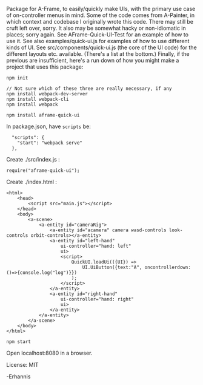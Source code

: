 Package for A-Frame, to easily/quickly make UIs, with the primary use case of on-controller menus in mind.  Some of the code comes from A-Painter, in which context and codebase I originally wrote this code.  There may still be cruft left over, sorry.  It also may be somewhat hacky or non-idiomatic in places; sorry again.  See AFrame-Quick-UI-Test for an example of how to use it.  See also examples/quick-ui.js for examples of how to use different kinds of UI.  See src/components/quick-ui.js (the core of the UI code) for the different layouts etc. available.  (There's a list at the bottom.)  Finally, if the previous are insufficient, here's a run down of how you might make a project that uses this package:

```
npm init
```

```
// Not sure which of these three are really necessary, if any
npm install webpack-dev-server
npm install webpack-cli
npm install webpack
```

```
npm install aframe-quick-ui
```

In package.json, have `scripts` be:
```
  "scripts": {
    "start": "webpack serve"
  },
```

Create ./src/index.js :
```
require("aframe-quick-ui");
```

Create ./index.html :
```
<html>
    <head>
        <script src="main.js"></script>
    </head>
    <body>
        <a-scene>
            <a-entity id="cameraRig">
                <a-entity id="acamera" camera wasd-controls look-controls orbit-controls></a-entity>
                <a-entity id="left-hand"
                    ui-controller="hand: left"
                    ui>
                    <script> 
                        QuickUI.loadUi(({UI}) =>
                            UI.UiButton({text:"A", oncontrollerdown:()=>{console.log("log")}})
                        );
                    </script>
                </a-entity>
                <a-entity id="right-hand"
                    ui-controller="hand: right"
                    ui>
                </a-entity>
            </a-entity>
        </a-scene>    
    </body>
</html>
```

```
npm start
```

Open localhost:8080 in a browser.

License: MIT

-Erhannis